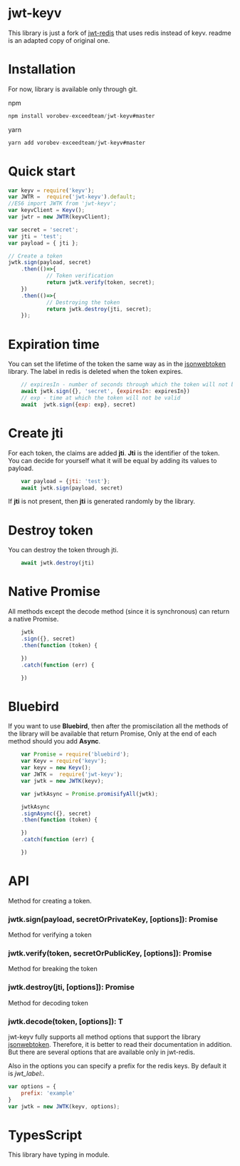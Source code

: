 # jwt-keyv

This library is just a fork of [jwt-redis](https://github.com/Natashkinsasha/jwt-redis-v2) that uses redis instead of keyv. readme is an adapted copy of original one.


# Installation

For now, library is available only through git.

npm
```javascript
npm install vorobev-exceedteam/jwt-keyv#master
```
yarn
```javascript
yarn add vorobev-exceedteam/jwt-keyv#master
```


# Quick start

```javascript
var keyv = require('keyv');
var JWTR =  require('jwt-keyv').default;
//ES6 import JWTK from 'jwt-keyv';
var keyvClient = Keyv();
var jwtr = new JWTR(keyvClient);

var secret = 'secret';
var jti = 'test';
var payload = { jti };

// Create a token
jwtk.sign(payload, secret)
    .then(()=>{
            // Token verification
            return jwtk.verify(token, secret);
    })
    .then(()=>{
            // Destroying the token
            return jwtk.destroy(jti, secret);
    });
```

# Expiration time
You can set the lifetime of the token the same way as in the [jsonwebtoken](https://www.npmjs.com/package/jsonwebtoken) library.
The label in redis is deleted when the token expires.
```javascript
    // expiresIn - number of seconds through which the token will not be valid
    await jwtk.sign({}, 'secret', {expiresIn: expiresIn})
    // exp - time at which the token will not be valid
    await  jwtk.sign({exp: exp}, secret)
```

# Create jti

For each token, the claims are added **jti**. **Jti** is the identifier of the token.
You can decide for yourself what it will be equal by adding its values to payload.

```javascript
    var payload = {jti: 'test'};
    await jwtk.sign(payload, secret)
```

If **jti** is not present, then **jti** is generated randomly by the library.

# Destroy token

You can destroy the token through jti.

```javascript
    await jwtk.destroy(jti)
```


# Native Promise

All methods except the decode method (since it is synchronous) can return a native Promise.

```javascript
    jwtk
    .sign({}, secret)
    .then(function (token) {

    })
    .catch(function (err) {

    })
```

# Bluebird

If you want to use **Bluebird**, then after the promiscilation all the methods of the library will be available that return Promise,
Only at the end of each method should you add **Async**.

```javascript
    var Promise = require('bluebird');
    var Keyv = require('keyv');
    var keyv = new Keyv();
    var JWTK =  require('jwt-keyv');
    var jwtk = new JWTK(keyv);

    var jwtkAsync = Promise.promisifyAll(jwtk);

    jwtkAsync
    .signAsync({}, secret)
    .then(function (token) {

    })
    .catch(function (err) {

    })
```

# API

Method for creating a token.
### jwtk.sign(payload, secretOrPrivateKey, [options]): Promise<string> ###

Method for verifying a token
### jwtk.verify<T>(token, secretOrPublicKey, [options]): Promise<T> ###

Method for breaking the token
### jwtk.destroy(jti, [options]): Promise<void> ###

Method for decoding token
### jwtk.decode<T>(token, [options]): T ###

jwt-keyv fully supports all method options that support the library [jsonwebtoken](https://www.npmjs.com/package/jsonwebtoken).
Therefore, it is better to read their documentation in addition. But there are several options that are available only in jwt-redis.

Also in the options you can specify a prefix for the redis keys. By default it is *jwt_label:*.

```javascript
var options = {
    prefix: 'example'
}
var jwtk = new JWTK(keyv, options);
```

# TypesScript

This library have typing in module.
